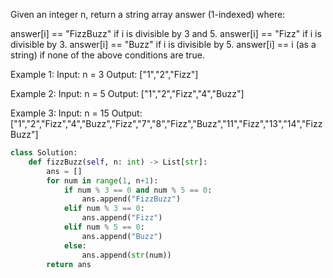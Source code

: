 Given an integer n, return a string array answer (1-indexed) where:

answer[i] == "FizzBuzz" if i is divisible by 3 and 5.
answer[i] == "Fizz" if i is divisible by 3.
answer[i] == "Buzz" if i is divisible by 5.
answer[i] == i (as a string) if none of the above conditions are true.
 
Example 1:
Input: n = 3
Output: ["1","2","Fizz"]

Example 2:
Input: n = 5
Output: ["1","2","Fizz","4","Buzz"]

Example 3:
Input: n = 15
Output: ["1","2","Fizz","4","Buzz","Fizz","7","8","Fizz","Buzz","11","Fizz","13","14","FizzBuzz"]

```python
class Solution:
    def fizzBuzz(self, n: int) -> List[str]:
        ans = []
        for num in range(1, n+1):
            if num % 3 == 0 and num % 5 == 0:
                ans.append("FizzBuzz")
            elif num % 3 == 0:
                ans.append("Fizz")
            elif num % 5 == 0:
                ans.append("Buzz")
            else:
                ans.append(str(num))
        return ans
```
